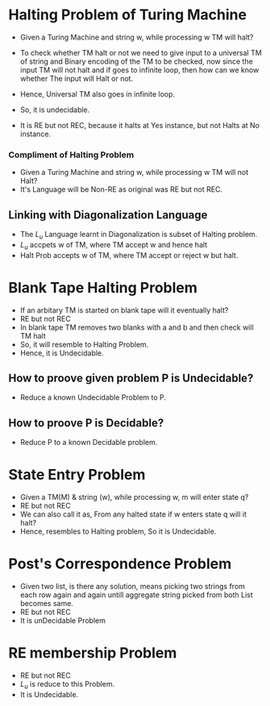 # Halting Problem of Turing Machine
- Given a Turing Machine and string w, while processing w TM will halt?

- To check whether TM halt or not we need to give input to a universal TM of string and Binary encoding of the TM to be checked, now since the input TM will not halt and if goes to infinite loop, then how can we know whether The input will Halt or not.
- Hence, Universal TM also goes in infinite loop.
- So, it is undecidable.
- It is RE but not REC, because it halts at Yes instance, but not Halts at No instance.

### Compliment of Halting Problem
- Given a Turing Machine and string w, while processing w TM will not Halt?
- It's Language will be Non-RE as original was RE but not REC.

## Linking with Diagonalization Language
- The $L_{u}$ Language learnt in Diagonalization is subset of Halting problem.
- $L_{u}$ accpets w of TM, where TM accept w and hence halt
- Halt Prob accepts w of TM, where TM accept or reject w but halt.

# Blank Tape Halting Problem
- If an arbitary TM is started on blank tape will it eventually halt?
- RE but not REC
- In blank tape TM removes two blanks with a and b and then check will TM halt
- So, it will resemble to Halting Problem.
- Hence, it is Undecidable.

## How to proove given problem P is Undecidable?
- Reduce a known Undecidable Problem to P.

## How to proove P is Decidable?
- Reduce P to a known Decidable problem.

# State Entry Problem
- Given a TM(M) & string (w), while processing w, m will enter state q?
- RE but not REC
- We can also call it as, From any halted state if w enters state q will it halt?
- Hence, resembles to Halting problem, So it is Undecidable.

# Post's Correspondence Problem
- Given two list, is there any solution, means picking two strings from each row again and again untill aggregate string picked from both List becomes same.
- RE but not REC
- It is unDecidable Problem

# RE membership Problem
- RE but not REC
- $L_{u}$ is reduce to this Problem.
- It is Undecidable.